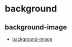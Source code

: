 # background

## background-image

- [background-image](https://developer.mozilla.org/zh-CN/docs/Web/CSS/background-image)
